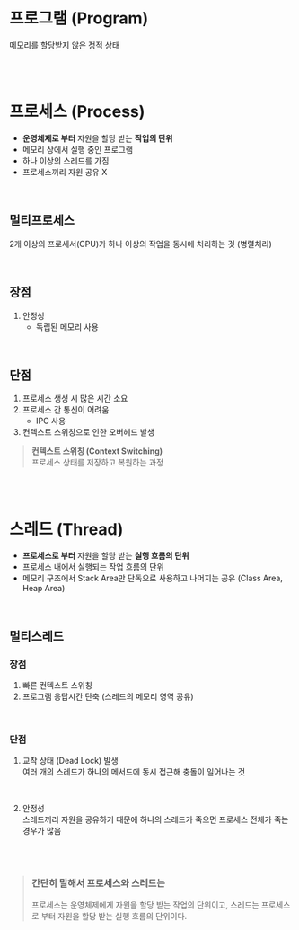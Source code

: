 # 프로그램 (Program)
메모리를 할당받지 않은 정적 상태

<br><br>

# 프로세스 (Process)
- **운영체제로 부터** 자원을 할당 받는 **작업의 단위**
- 메모리 상에서 실행 중인 프로그램
- 하나 이상의 스레드를 가짐
- 프로세스끼리 자원 공유 X

<br>

## 멀티프로세스
  2개 이상의 프로세서(CPU)가 하나 이상의 작업을 동시에 처리하는 것 (병렬처리)

<br>

## 장점
1. 안정성
    - 독립된 메모리 사용

<br>

## 단점
1. 프로세스 생성 시 많은 시간 소요
2. 프로세스 간 통신이 어려움
   - IPC 사용
3. 컨텍스트 스위칭으로 인한 오버헤드 발생

> **컨텍스트 스위칭 (Context Switching)**  
> 프로세스 상태를 저장하고 복원하는 과정

<br><br>

# 스레드 (Thread)
- **프로세스로 부터** 자원을 할당 받는 **실행 흐름의 단위**
- 프로세스 내에서 실행되는 작업 흐름의 단위
- 메모리 구조에서 Stack Area만 단독으로 사용하고 나머지는 공유 (Class Area, Heap Area)

<br>

## 멀티스레드

### 장점
1. 빠른 컨텍스트 스위칭
2. 프로그램 응답시간 단축 (스레드의 메모리 영역 공유)

<br>

### 단점
1. 교착 상태 (Dead Lock) 발생  
  여러 개의 스레드가 하나의 메서드에 동시 접근해 충돌이 일어나는 것

<br>

2. 안정성  
    스레드끼리 자원을 공유하기 때문에 하나의 스레드가 죽으면 프로세스 전체가 죽는 경우가 많음

<br><br>

> ### 간단히 말해서 프로세스와 스레드는
> 프로세스는 운영체제에게 자원을 할당 받는 작업의 단위이고, 스레드는 프로세스로 부터 자원을 할당 받는 실행 흐름의 단위이다.